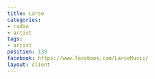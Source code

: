```yaml
---
title: Larse
categories:
- radio
- artist
tags:
- artist
position: 139
facebook: https://www.facebook.com/LarseMusic/
layout: client
---
```


